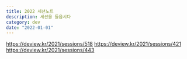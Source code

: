 ```yaml
---
title: 2022 세션노트
description: 세션을 들읍시다
category: dev
date: "2022-01-01"
---
```


https://deview.kr/2021/sessions/518
https://deview.kr/2021/sessions/421
https://deview.kr/2021/sessions/443
